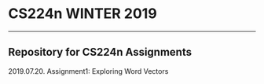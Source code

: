 # CS224n WINTER 2019
---
Repository for CS224n Assignments
---
2019.07.20. Assignment1: Exploring Word Vectors

